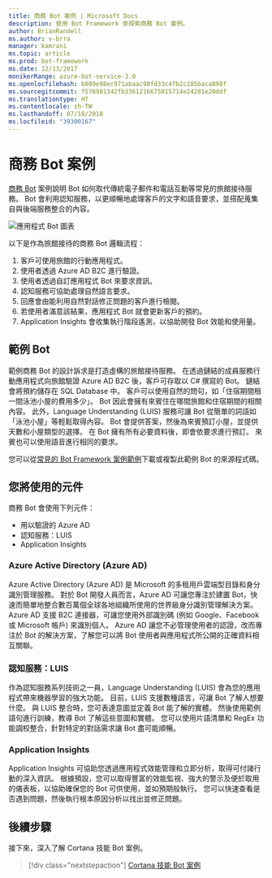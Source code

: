 ```yaml
---
title: 商務 Bot 案例 | Microsoft Docs
description: 使用 Bot Framework 來探索商務 Bot 案例。
author: BrianRandell
ms.author: v-brra
manager: kamrani
ms.topic: article
ms.prod: bot-framework
ms.date: 12/13/2017
monikerRange: azure-bot-service-3.0
ms.openlocfilehash: b809e98ec971abaac98fd33c4fb2c285baca898f
ms.sourcegitcommit: f576981342fb3361216675815714e24281e20ddf
ms.translationtype: HT
ms.contentlocale: zh-TW
ms.lasthandoff: 07/18/2018
ms.locfileid: "39300167"
---
```

# <a name="commerce-bot-scenario"></a>商務 Bot 案例
[商務 Bot](bot-service-scenario-commerce.md) 案例說明 Bot 如何取代傳統電子郵件和電話互動等常見的旅館接待服務。 Bot 會利用認知服務，以更順暢地處理客戶的文字和語音要求，並搭配蒐集自與後端服務整合的內容。

![應用程式 Bot 圖表](~/media/scenarios/bot-service-scenario-commerce-bot.png)

以下是作為旅館接待的商務 Bot 邏輯流程：

1. 客戶可使用旅館的行動應用程式。
2. 使用者透過 Azure AD B2C 進行驗證。
3. 使用者透過自訂應用程式 Bot 來要求資訊。 
4. 認知服務可協助處理自然語言要求。
5. 回應會由能利用自然對話修正問題的客戶進行檢閱。
6. 若使用者滿意該結果，應用程式 Bot 就會更新客戶的預約。
7. Application Insights 會收集執行階段遙測，以協助開發 Bot 效能和使用量。

## <a name="sample-bot"></a>範例 Bot
範例商務 Bot 的設計訴求是打造虛構的旅館接待服務。 在透過鏈結的成員服務行動應用程式向旅館驗證 Azure AD B2C 後，客戶可存取以 C# 撰寫的 Bot。 鏈結會將預約儲存在 SQL Database 中。 客戶可以使用自然的問句，如「住宿期間租一間泳池小屋的費用多少」。 Bot 因此會擁有來賓住在哪間旅館和住宿期間的相關內容。 此外，Language Understanding (LUIS) 服務可讓 Bot 從簡單的詞語如「泳池小屋」等輕鬆取得內容。 Bot 會提供答案，然後為來賓預訂小屋，並提供天數和小屋類型的選擇。 在 Bot 擁有所有必要資料後，即會依要求進行預訂。 來賓也可以使用語音進行相同的要求。

您可以從[常見的 Bot Framework 案例範例](https://aka.ms/bot/scenarios)下載或複製此範例 Bot 的來源程式碼。

## <a name="components-youll-use"></a>您將使用的元件
商務 Bot 會使用下列元件：
-   用以驗證的 Azure AD
-   認知服務：LUIS
-   Application Insights

### <a name="azure-active-directory-azure-ad"></a>Azure Active Directory (Azure AD)
Azure Active Directory (Azure AD) 是 Microsoft 的多租用戶雲端型目錄和身分識別管理服務。 對於 Bot 開發人員而言，Azure AD 可讓您專注於建置 Bot，快速而簡單地整合數百萬個全球各地組織所使用的世界級身分識別管理解決方案。 Azure AD 支援 B2C 連接器，可讓您使用外部識別碼 (例如 Google、Facebook 或 Microsoft 帳戶) 來識別個人。 Azure AD 讓您不必管理使用者的認證，改而專注於 Bot 的解決方案，了解您可以將 Bot 使用者與應用程式所公開的正確資料相互關聯。

### <a name="cognitive-services-luis"></a>認知服務：LUIS
作為認知服務系列技術之一員，Language Understanding (LUIS) 會為您的應用程式帶來機器學習的強大功能。 目前，LUIS 支援數種語言，可讓 Bot 了解人想要什麼。 與 LUIS 整合時，您可表達意圖並定義 Bot 能了解的實體。 然後使用範例語句進行訓練，教導 Bot 了解這些意圖和實體。 您可以使用片語清單和 RegEx 功能調校整合，針對特定的對話需求讓 Bot 盡可能順暢。

### <a name="application-insights"></a>Application Insights
Application Insights 可協助您透過應用程式效能管理和立即分析，取得可付諸行動的深入資訊。 根據預設，您可以取得豐富的效能監視、強大的警示及便於取用的儀表板，以協助確保您的 Bot 可供使用，並如預期般執行。 您可以快速查看是否遇到問題，然後執行根本原因分析以找出並修正問題。

## <a name="next-steps"></a>後續步驟
接下來，深入了解 Cortana 技能 Bot 案例。

> [!div class="nextstepaction"]
> [Cortana 技能 Bot 案例](bot-service-scenario-cortana-skill.md)
